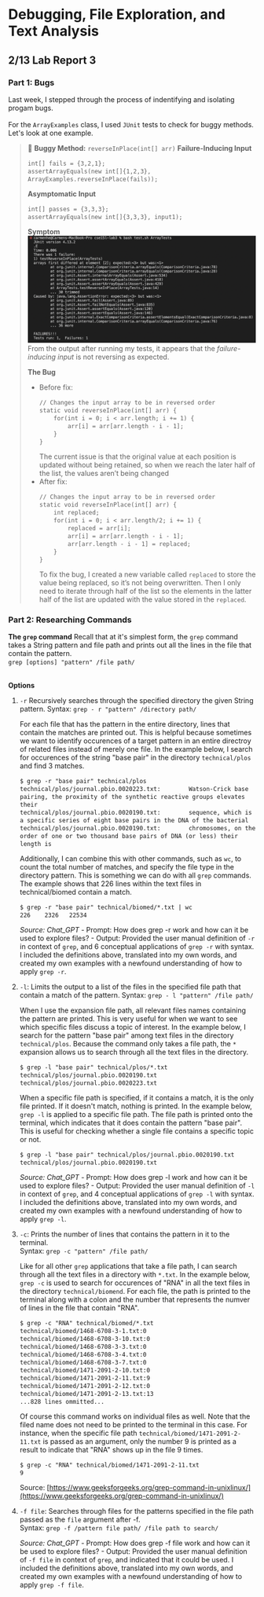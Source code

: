 # Debugging, File Exploration, and Text Analysis

## 2/13 Lab Report 3

### Part 1: Bugs
Last week, I stepped through the process of indentifying and isolating progam bugs.  
<br/>For the `ArrayExamples` class, I used `JUnit` tests to check for buggy methods. Let's look at one example.
> 🔄 **Buggy Method:** `reverseInPlace(int[] arr)`
> **Failure-Inducing Input**
> ```
> int[] fails = {3,2,1};
> assertArrayEquals(new int[]{1,2,3}, ArrayExamples.reverseInPlace(fails));
> ```
> 
> **Asymptomatic Input**
> ```
> int[] passes = {3,3,3};
> assertArrayEquals(new int[]{3,3,3}, input1);
> ```
> 
> **Symptom**
> ![Image](screenshots/bug-symptom.png)  
> From the output after running my tests, it appears that the _failure-inducing input_ is not reversing as expected.
> 
> **The Bug**
> - Before fix:
>   ```
>   // Changes the input array to be in reversed order
>   static void reverseInPlace(int[] arr) {
>       for(int i = 0; i < arr.length; i += 1) {
>           arr[i] = arr[arr.length - i - 1];
>       }
>   }
>   ```
>   The current issue is that the original value at each position is updated without being retained, so when we reach the later half of the list, the values aren’t being changed
> - After fix:
>   ```
>   // Changes the input array to be in reversed order
>   static void reverseInPlace(int[] arr) {
>       int replaced;
>       for(int i = 0; i < arr.length/2; i += 1) {
>           replaced = arr[i];
>           arr[i] = arr[arr.length - i - 1];
>           arr[arr.length - i - 1] = replaced;
>       }
>   }
>   ```
>   To fix the bug, I created a new variable called `replaced` to store the value being replaced, so it’s not being overwritten. Then I only need to iterate through half of the list so the elements in the latter half of the list are updated with the value stored in the `replaced`.

### Part 2: Researching Commands

**The `grep` command**
Recall that at it's simplest form, the `grep` command takes a String pattern and file path and prints out all the lines in the file that contain the pattern.  
`grep [options] "pattern" /file path/`  

<br/>**Options**
1. `-r` Recursively searches through the specified directory the given String pattern.
   Syntax: `grep - r "pattern" /directory path/`  
   
   For each file that has the pattern in the entire directory, lines that contain the matches are printed out. This is helpful because sometimes we want to identify occurences of a target pattern in an entire directroy of related files instead of merely one file. In the example below, I search for occurences of the string "base pair" in the directory `technical/plos` and find 3 matches.
   ```
   $ grep -r "base pair" technical/plos
   technical/plos/journal.pbio.0020223.txt:        Watson-Crick base pairing, the proximity of the synthetic reactive groups elevates their
   technical/plos/journal.pbio.0020190.txt:        sequence, which is a specific series of eight base pairs in the DNA of the bacterial
   technical/plos/journal.pbio.0020190.txt:        chromosomes, on the order of one or two thousand base pairs of DNA (or less) their length is
   ```
   Additionally, I can combine this with other commands, such as `wc`, to count the total number of matches, and specify the file type in the directory pattern. This is something we can do with all `grep` commands. The example shows that 226 lines within the text files in technical/biomed contain a match.
   ```
   $ grep -r "base pair" technical/biomed/*.txt | wc
   226    2326   22534
   ```
   _Source: Chat_GPT_
       - Prompt: How does grep -r work and how can it be used to explore files?
       - Output: Provided the user manual definition of `-r` in context of `grep`, and 6 conceptual applications of `grep -r` with syntax. I included the definitions above, translated into my own words, and created my own examples with a newfound understanding of how to apply `grep -r`.
  
2. `-l`: Limits the output to a list of the files in the specified file path that contain a match of the pattern.
   Syntax: `grep - l "pattern" /file path/`

   When I use the expansion file path, all relevant files names containing the pattern are printed. This is very useful for when we want to see which specific files discuss a topic of interest. In the example below, I search for the pattern "base pair" among text files in the directory `technical/plos`. Because the command only takes a file path, the `*` expansion allows us to search through all the text files in the directory.
   ```
   $ grep -l "base pair" technical/plos/*.txt
   technical/plos/journal.pbio.0020190.txt
   technical/plos/journal.pbio.0020223.txt
   ```

   When a specific file path is specified, if it contains a match, it is the only file printed. If it doesn't match, nothing is printed. In the example below, `grep -l` is applied to a specific file path. The file path is printed onto the terminal, which indicates that it does contain the pattern "base pair". This is useful for checking whether a single file contains a specific topic or not.
   ```
   $ grep -l "base pair" technical/plos/journal.pbio.0020190.txt
   technical/plos/journal.pbio.0020190.txt
   ```

   _Source: Chat_GPT_
       - Prompt: How does grep -l work and how can it be used to explore files?
       - Output: Provided the user manual definition of `-l` in context of `grep`, and 4 conceptual applications of `grep -l` with syntax. I included the definitions above, translated into my own words, and created my own examples with a newfound understanding of how to apply `grep -l`.
   
3. `-c`: Prints the number of lines that contains the pattern in it to the terminal.  
   Syntax: `grep -c "pattern" /file path/`  

   Like for all other `grep` applications that take a file path, I can search through all the text files in a directory with `*.txt`. In the example below, `grep -c` is used to search for occurences of "RNA" in all the text files in the directory `technical/biomend`. For each file, the path is printed to the terminal along with a colon and the number that represents the numver of lines in the file that contain "RNA".
   ```
   $ grep -c "RNA" technical/biomed/*.txt
   technical/biomed/1468-6708-3-1.txt:0
   technical/biomed/1468-6708-3-10.txt:0
   technical/biomed/1468-6708-3-3.txt:0
   technical/biomed/1468-6708-3-4.txt:0
   technical/biomed/1468-6708-3-7.txt:0
   technical/biomed/1471-2091-2-10.txt:0
   technical/biomed/1471-2091-2-11.txt:9
   technical/biomed/1471-2091-2-12.txt:0
   technical/biomed/1471-2091-2-13.txt:13
   ...828 lines ommitted...
   ```
   Of course this command works on individual files as well. Note that the filed name does not need to be printed to the terminal in this case. For instance, when the specific file path `technical/biomed/1471-2091-2-11.txt` is passed as an argument, only the number 9 is printed as a result to indicate that "RNA" shows up in the file 9 times.
   ```
   $ grep -c "RNA" technical/biomed/1471-2091-2-11.txt
   9
   ```
   Source: [https://www.geeksforgeeks.org/grep-command-in-unixlinux/](https://www.geeksforgeeks.org/grep-command-in-unixlinux/)
   
5. `-f file`: Searches through files for the patterns specified in the file path passed as the `file` argument after -f.  
   Syntax: `grep -f /pattern file path/ /file path to search/`

   _Source: Chat_GPT_
       - Prompt: How does grep -f file work and how can it be used to explore files?
       - Output: Provided the user manual definition of `-f file` in context of `grep`, and indicated that it could be used. I included the definitions above, translated into my own words, and created my own examples with a newfound understanding of how to apply `grep -f file`.



